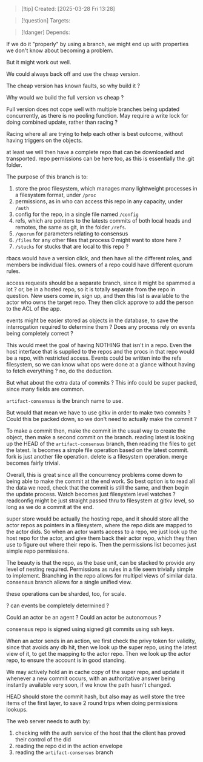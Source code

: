 
>[!tip] Created: [2025-03-28 Fri 13:28]

>[!question] Targets: 

>[!danger] Depends: 

If we do it "properly" by using a branch, we might end up with properties we don't know about becoming a problem.

But it might work out well.

We could always back off and use the cheap version.

The cheap version has known faults, so why build it ?

Why would we build the full version vs cheap ?

Full version does not cope well with multiple branches being updated concurrently, as there is no pooling function.  May require a write lock for doing combined update, rather than racing ?

Racing where all are trying to help each other is best outcome, without having triggers on the objects.

at least we will then have a complete repo that can be downloaded and transported.
repo permissions can be here too, as this is essentially the .git folder.

The purpose of this branch is to:
1. store the proc filesystem, which manages many lightweight processes in a filesystem format, under `/proc`
2. permissions, as in who can access this repo in any capacity, under `/auth`
3. config for the repo, in a single file named `/config`
4. refs, which are pointers to the latests commits of both local heads and remotes, the same as git, in the folder `/refs`.
5. `/quorum` for parameters relating to consensus
6. `/files` for any other files that process 0 might want to store here ?
7. `/stucks` for stucks that are local to this repo ?

rbacs would have a version click, and then have all the different roles, and members be individual files.
owners of a repo could have different quorum rules.

access requests should be a separate branch, since it might be spammed a lot ?
or, be in a hosted repo, so it is totally separate from the repo in question.
New users come in, sign up, and then this list is available to the actor who owns the target repo.  They then click approve to add the person to the ACL of the app.

events might be easier stored as objects in the database, to save the interrogation required to determine them ?
Does any process rely on events being completely correct ?

This would meet the goal of having NOTHING that isn't in a repo.
Even the host interface that is supplied to the repos and the procs in that repo would be a repo, with restricted access.
Events could be written into the refs filesystem, so we can know what ops were done at a glance without having to fetch everything ? no, do the deduction.

But what about the extra data of commits ?  This info could be super packed, since many fields are common.

`artifact-consensus` is the branch name to use.

But would that mean we have to use gitkv in order to make two commits ?
Could this be packed down, so we don't need to actually make the commit ?

To make a commit then, make the commit in the usual way to create the object, then make a second commit on the branch.
reading latest is looking up the HEAD of the `artifact-consensus` branch, then reading the files to get the latest.
ls becomes a simple file operation based on the latest commit.
fork is just another file operation.
delete is a filesystem operation.
merge becomes fairly trivial.

Overall, this is great since all the concurrency problems come down to being able to make the commit at the end work.
So best option is to read all the data we need, check that the commit is still the same, and then begin the update process.
Watch becomes just filesystem level watches ?
readconfig might be just straight passed thru to filesystem at gitkv level, so long as we do a commit at the end.

super store would be actually the hosting repo, and it should store all the actor repos as pointers in a filesystem, where the repo dids are mapped to the actor dids.
So when an actor wants access to a repo, we just look up the host repo for the actor, and give them back their actor repo, which they then use to figure out where their repo is.
Then the permissions list becomes just simple repo permissions.

The beauty is that the repo, as the base unit, can be stacked to provide any level of nesting required.
Permissions as rules in a file seem trivially simple to implement.
Branching in the repo allows for multipel views of similar data.
consensus branch allows for a single unified view.

these operations can be sharded, too, for scale.

? can events be completely determined ?

Could an actor be an agent ?
Could an actor be autonomous ?

consensus repo is signed using signed git commits using ssh keys.

When an actor sends in an action, we first check the privy token for validity, since that avoids any db hit, then we look up the super repo, using the latest view of it, to get the mapping to the actor repo.  Then we look up the actor repo, to ensure the account is in good standing.


We may actively hold an in cache copy of the super repo, and update it whenever a new commit occurs, with an authoritative answer being instantly available very soon, if we know the path hasn't changed.

HEAD should store the commit hash, but also may as well store the tree items of the first layer, to save 2 round trips when doing permissions lookups.  

The web server needs to auth by:
1. checking with the auth service of the host that the client has proved their control of the did
2. reading the repo did in the action envelope
3. reading the `artifact-consensus` branch